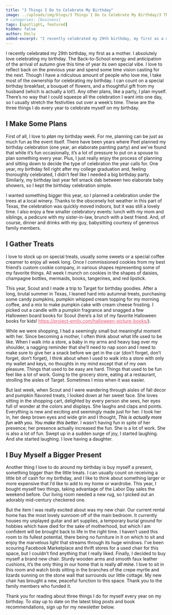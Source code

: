 ```yaml
---
title: "3 Things I Do to Celebrate My Birthday"
image: ../uploads/img/blogs/3 Things I Do to Celebrate My Birthday/3 Things I Do to Celebrate My Birthday.png
# categories: [business]
tags: [spotlight, featured]
hidden: false
author: Emily
added-excerpt: "I recently celebrated my 29th birthday, my first as a mother. I absolutely love celebrating my birthday. The Back-to-School energy and anticipation of the arrival of autumn give this time of year its own special vibe. I love to reflect back on the previous year and spend some time vision casting for the next."
---
```


<style> em {color: black;} p a {color: #f0506e;}</style>

I recently celebrated my 29th birthday, my first as a mother. I absolutely love celebrating my birthday. The Back-to-School energy and anticipation of the arrival of autumn give this time of year its own special vibe. I love to reflect back on the previous year and spend some time vision casting for the next. Though I have a ridiculous amount of people who love me, I take most of the ownership for celebrating my birthday. I can count on a special birthday breakfast, a bouquet of flowers, and a thoughtful gift from my husband (which is actually a lot!). Any other plans, like a party, I plan myself. There’s no way that I could squeeze all the celebration I want into one day, so I usually stretch the festivities out over a week’s time. These are the three things I do every year to celebrate myself on my birthday.

## I Make Some Plans

First of all, I love to _plan_ my birthday week. For me, planning can be just as much fun as the event itself. There have been years where Peet planned my birthday celebration (one year, an elaborate painting party) and we’ve found that while it’s fun occasionally, it’s a lot of pressure to put on a spouse to plan something every year. Plus, I just really enjoy the process of planning and sitting down to decide the type of celebration the year calls for. One year, my birthday fell right after my college graduation and, feeling thoroughly celebrated, I didn’t feel like I needed a big birthday party. Similarly, my birthday last year fell smack dab between two elaborate baby showers, so I kept the birthday celebration simple.

I wanted something bigger this year, so I planned a celebration under the trees at a local winery. Thanks to the obscenely hot weather in this part of Texas, the celebration was quickly moved indoors, but it was still a lovely time. I also enjoy a few smaller celebratory events: lunch with my mom and siblings, a pedicure with my sister-in-law, brunch with a best friend. And, of course, dinner and drinks with my guy, babysitting courtesy of generous family members.

## I Gather Treats

I love to stock up on special treats, usually some sweets or a special coffee creamer to enjoy all week long. Once I commissioned cookies from my best friend’s custom cookie company, in various shapes representing some of my favorite things. All week I munch on cookies in the shapes of daisies, champagne bottles, mermaids, books, tangerines, and red lipstick.

This year, Scout and I made a trip to Target for birthday goodies. After a long, brutal summer in Texas, I leaned hard into autumnal treats, purchasing some candy pumpkins, pumpkin whipped cream topping for my morning coffee, and a mix to make pumpkin cake with cream cheese frosting. I picked out a candle with a pumpkin fragrance and snagged a few Halloween board books for Scout (here’s a list of my favorite Halloween books for kids! https://project-emily.com/halloween-picture-books/).

While we were shopping, I had a seemingly small but meaningful moment with her. Since becoming a mother, I often think about what life used to be like. When I walk into a store, a baby in my arms and heavy bag over my shoulder, a nagging reminder that she’ll need to nap soon and I need to make sure to give her a snack before we get in the car (don’t forget, don’t forget, don’t forget), I think about when I used to walk into a store with only my wallet and keys, no thoughts in my mind except that of my own pleasure. Things that used to be easy are hard. Things that used to be fun feel like a lot of work. Going to the grocery store, eating at a restaurant, strolling the aisles of Target. Sometimes I miss when it was easier.

But last week, when Scout and I were wandering through aisles of fall decor and pumpkin flavored treats, I looked down at her sweet face. She loves sitting in the shopping cart, delighted by every person she sees, her eyes full of wonder at the colors and displays. She laughs and claps and points. Everything is new and exciting and seemingly made just for her. I took her in, her deep brown eyes and wide grin and I thought, _This is actually more fun with you. You make this better_. I wasn’t having fun in spite of her presence; her presence actually increased the fun. She is a lot of work. She is also a lot of fun. Swept up in a sudden surge of joy, I started laughing. And she started laughing. I love having a daughter.

## I Buy Myself a Bigger Present

Another thing I love to do around my birthday is buy myself a present, something bigger than the little treats. I can usually count on receiving a little bit of cash for my birthday, and I like to think about something larger or more expensive that I’d like to add to my home or wardrobe. This year, I bought myself two things, taking advantage of the Labor Day sales the weekend before. Our living room needed a new rug, so I picked out an adorably mid-century checkered one.

But the item I was really excited about was my new chair. Our current rental home has the most lovely sunroom off of the main bedroom. It currently houses my unplayed guitar and art supplies, a temporary burial ground for hobbies which have died for the sake of motherhood, but which I am confident will be brought back to life in the right time. I haven’t used this room to its fullest potential, there being no furniture in it on which to sit and enjoy the marvelous light that streams through its huge windows. I’ve been scouring Facebook Marketplace and thrift stores for a used chair for this space, but I couldn’t find anything that I really liked. Finally, I decided to buy myself a brand new chair. Sturdy wooden arms and smooth faux leather cushions, it’s the only thing in our home that is really _all mine_. I love to sit in this room and watch birds sitting in the branches of the crepe myrtle and lizards sunning on the stone wall that surrounds our little cottage. My new chair has brought a new, peaceful function to this space. Thank you to the family members who funded it.

Thank you for reading about three things I do for myself every year on my birthday. To stay up to date on the latest blog posts and book recommendations, sign up for my newsletter below.
